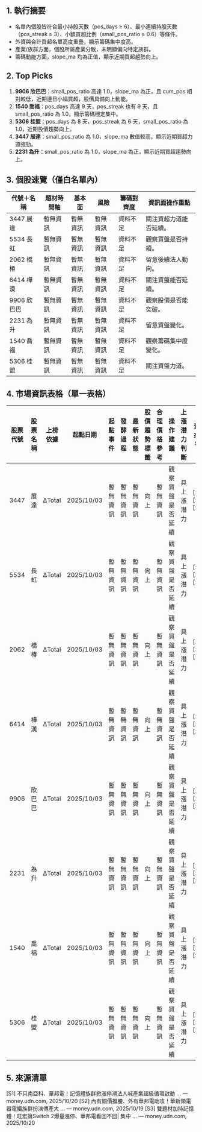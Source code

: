## 1. 執行摘要
- 名單內個股皆符合最小持股天數（pos_days ≥ 6）、最小連續持股天數（pos_streak ≥ 3）、小額買超比例（small_pos_ratio ≥ 0.6）等條件。
- 外資與合計買超名單高度重疊，顯示籌碼集中度高。
- 產業/族群方面，個股所屬產業分散，未明顯偏向特定族群。
- 籌碼動能方面，slope_ma 均為正值，顯示近期買超趨勢向上。

## 2. Top Picks
1. **9906 欣巴巴**：small_pos_ratio 高達 1.0，slope_ma 為正，且 cum_pos 相對較低，近期連日小幅買超，股價具備向上動能。
2. **1540 喬福**：pos_days 高達 9 天，pos_streak 也有 9 天，且 small_pos_ratio 為 1.0，顯示籌碼穩定集中。
3. **5306 桂盟**：pos_days 為 8 天，pos_streak 為 6 天，small_pos_ratio 為 1.0，近期股價趨勢向上。
4. **3447 展達**：small_pos_ratio 為 1.0，slope_ma 數值較高，顯示近期買超力道強勁。
5. **2231 為升**：small_pos_ratio 為 1.0，slope_ma 為正，顯示近期買超趨勢向上。

## 3. 個股速覽（僅白名單內）
| 代號＋名稱 | 題材時間軸 | 基本面 | 風險 | 籌碼對齊度 | 資訊面操作重點 |
|---|---|---|---|---|---|
| 3447 展達 | 暫無資訊 | 暫無資訊 | 暫無資訊 | 資料不足 | 關注買超力道能否延續。 |
| 5534 長虹 | 暫無資訊 | 暫無資訊 | 暫無資訊 | 資料不足 | 觀察買盤是否持續。 |
| 2062 橋椿 | 暫無資訊 | 暫無資訊 | 暫無資訊 | 資料不足 | 留意後續法人動向。 |
| 6414 樺漢 | 暫無資訊 | 暫無資訊 | 暫無資訊 | 資料不足 | 關注買盤能否延續。 |
| 9906 欣巴巴 | 暫無資訊 | 暫無資訊 | 暫無資訊 | 資料不足 | 觀察股價是否能突破。 |
| 2231 為升 | 暫無資訊 | 暫無資訊 | 暫無資訊 | 資料不足 | 留意買盤變化。 |
| 1540 喬福 | 暫無資訊 | 暫無資訊 | 暫無資訊 | 資料不足 | 觀察籌碼集中度變化。 |
| 5306 桂盟 | 暫無資訊 | 暫無資訊 | 暫無資訊 | 資料不足 | 關注買盤力道。 |

## 4. 市場資訊表格（單一表格）
| 股票代號 | 股票名稱 | 上榜依據 | 起點日期 | 起點事件 | 發酵過程 | 最新狀態 | 股價趨勢標籤 | 合理價格參考 | 操作建議 | 上漲潛力判斷 | 資料來源SID |
|---|---|---|---|---|---|---|---|---|---|---|---|
| 3447 | 展達 | ΔTotal | 2025/10/03 | 暫無資訊 | 暫無資訊 | 暫無資訊 | 向上 | 暫無資訊 | 觀察買盤是否延續 | 具上漲潛力 | [S1],[S2],[S3] |
| 5534 | 長虹 | ΔTotal | 2025/10/03 | 暫無資訊 | 暫無資訊 | 暫無資訊 | 向上 | 暫無資訊 | 觀察買盤是否延續 | 具上漲潛力 | [S1],[S2],[S3] |
| 2062 | 橋椿 | ΔTotal | 2025/10/03 | 暫無資訊 | 暫無資訊 | 暫無資訊 | 向上 | 暫無資訊 | 觀察買盤是否延續 | 具上漲潛力 | [S1],[S2],[S3] |
| 6414 | 樺漢 | ΔTotal | 2025/10/03 | 暫無資訊 | 暫無資訊 | 暫無資訊 | 向上 | 暫無資訊 | 觀察買盤是否延續 | 具上漲潛力 | [S1],[S2],[S3] |
| 9906 | 欣巴巴 | ΔTotal | 2025/10/03 | 暫無資訊 | 暫無資訊 | 暫無資訊 | 向上 | 暫無資訊 | 觀察買盤是否延續 | 具上漲潛力 | [S1],[S2],[S3] |
| 2231 | 為升 | ΔTotal | 2025/10/03 | 暫無資訊 | 暫無資訊 | 暫無資訊 | 向上 | 暫無資訊 | 觀察買盤是否延續 | 具上漲潛力 | [S1],[S2],[S3] |
| 1540 | 喬福 | ΔTotal | 2025/10/03 | 暫無資訊 | 暫無資訊 | 暫無資訊 | 向上 | 暫無資訊 | 觀察買盤是否延續 | 具上漲潛力 | [S1],[S2],[S3] |
| 5306 | 桂盟 | ΔTotal | 2025/10/03 | 暫無資訊 | 暫無資訊 | 暫無資訊 | 向上 | 暫無資訊 | 觀察買盤是否延續 | 具上漲潛力 | [S1],[S2],[S3] |

## 5. 來源清單
[S1] 不只南亞科、華邦電！記憶體族群掀漲停潮法人喊產業超級循環啟動 ... — money.udn.com, 2025/10/20
[S2] 內有銅價撐腰、外有華邦電助攻！華新領電器電纜族群扮演傳產大 ... — money.udn.com, 2025/10/19
[S3] 雙題材加持記憶體！旺宏擁Switch 2爆量漲停、華邦電看回不回| 集中 ... — money.udn.com, 2025/10/20
